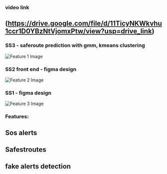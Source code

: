### video link
## (https://drive.google.com/file/d/11TicyNKWkvhu1ccr1D0YBzNtVjomxPtw/view?usp=drive_link)
### SS3 - saferoute prediction with gmm, kmeans clustering

![Feature 1 Image](https://i.ibb.co/xLLs4b4/Screenshot-2024-10-27-161707.png)

### SS2 front end - figma design

![Feature 2 Image](https://i.ibb.co/VCfB0Br/Screenshot-2024-10-27-161140.png)

### SS1 - figma design

![Feature 3 Image](https://i.ibb.co/kV7MtDz/Screenshot-2024-10-27-161152.png)

### Features:
## Sos alerts 
## Safestroutes
## fake alerts detection 

